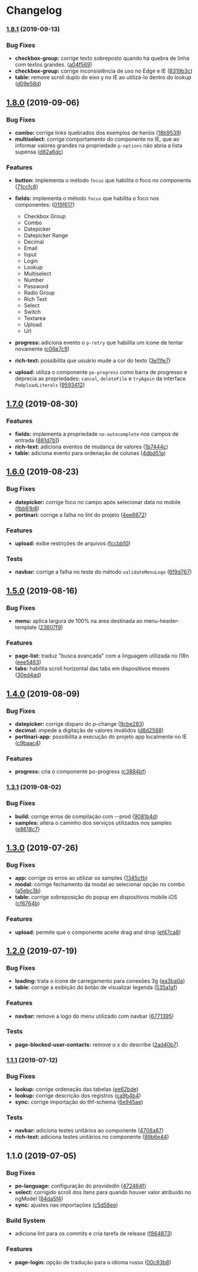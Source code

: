# Changelog

### [1.8.1](https://github.com/portinariui/portinari-angular/compare/v1.8.0...v1.8.1) (2019-09-13)


### Bug Fixes

* **checkbox-group:** corrige texto sobreposto quando há quebra de linha com textos grandes. ([a04f569](https://github.com/portinariui/portinari-angular/commit/a04f569))
* **checkbox-group:** corrige inconsistência de uso no Edge e IE ([8319b3c](https://github.com/portinariui/portinari-angular/commit/8319b3c))
* **table:** remove scroll duplo do eixo y no IE ao utilizá-lo dentro do lookup ([d09e58d](https://github.com/portinariui/portinari-style/commit/d09e58d))


## [1.8.0](https://github.com/portinariui/portinari-angular/compare/v1.7.0...v1.8.0) (2019-09-06)


### Bug Fixes

* **combo:** corrige links quebrados dos exemplos de heróis ([18b9539](https://github.com/portinariui/portinari-angular/commit/18b9539))
* **multiselect:** corrige comportamento do componente no IE, que ao informar valores grandes na propriedade `p-options`
não abria a lista supensa ([d82a6dc](https://github.com/portinariui/portinari-angular/commit/d82a6dc))


### Features

* **button:** implementa o método `focus` que habilita o foco no componente ([71ccfc8](https://github.com/portinariui/portinari-angular/commit/71ccfc8))
* **fields:** implementa o método `focus` que habilita o foco nos componentes: ([015f617](https://github.com/portinariui/portinari-angular/commit/015f617))
  - Checkbox Group
  - Combo
  - Datepicker
  - Datepicker Range
  - Decimal
  - Email
  - Input
  - Login
  - Lookup
  - Multiselect
  - Number
  - Password
  - Radio Group
  - Rich Text
  - Select
  - Switch
  - Textarea
  - Upload
  - Url

* **progress:** adiciona evento o `p-retry` que habilita um ícone de tentar novamente ([c06e7c9](https://github.com/portinariui/portinari-angular/commit/c06e7c9))
* **rich-text:** possibilita que usuário mude a cor do texto ([3e11fe7](https://github.com/portinariui/portinari-angular/commit/3e11fe7))
* **upload:** utiliza o componente `po-progress` como barra de progresso e deprecia as propriedades: `cancel`, `deleteFile` e `tryAgain` da interface `PoUploadLiterals` ([9593412](https://github.com/portinariui/portinari-angular/commit/9593412))



## [1.7.0](https://github.com/portinariui/portinari-angular/compare/v1.6.0...v1.7.0) (2019-08-30)


### Features

* **fields:** implementa a propriedade `no-autocomplete` nos campos de entrada ([881d7b1](https://github.com/portinariui/portinari-angular/commit/881d7b1))
* **rich-text:** adiciona eventos de mudança de valores ([1b7444c](https://github.com/portinariui/portinari-angular/commit/1b7444c))
* **table:** adiciona evento para ordenação de colunas ([4dbd51a](https://github.com/portinariui/portinari-angular/commit/4dbd51a))



## [1.6.0](https://github.com/portinariui/portinari-angular/compare/v1.5.0...v1.6.0) (2019-08-23)


### Bug Fixes

* **datepicker:** corrige foco no campo após selecionar data no mobile ([fbb61b8](https://github.com/portinariui/portinari-angular/commit/fbb61b8))
* **portinari:** corrige a falha no lint do projeto ([4ee6672](https://github.com/portinariui/portinari-angular/commit/4ee6672))


### Features

* **upload:** exibe restrições de arquivos ([fccbb10](https://github.com/portinariui/portinari-angular/commit/fccbb10))


### Tests

* **navbar:** corrige a falha no teste do método `validateMenuLogo` ([6f9d767](https://github.com/portinariui/portinari-angular/commit/6f9d767))



## [1.5.0](https://github.com/portinariui/portinari-angular/compare/v1.4.0...v1.5.0) (2019-08-16)

### Bug Fixes

* **menu:** aplica largura de 100% na area destinada ao menu-header-template ([23607f9](https://github.com/portinariui/portinari-style/commit/23607f9))

### Features

* **page-list:** traduz "busca avançada" com a linguagem utilizada no I18n ([eee5463](https://github.com/portinariui/portinari-angular/commit/eee5463))
* **tabs:** habilita scroll horizontal das tabs em dispositivos moveis ([30ed4ad](https://github.com/portinariui/portinari-angular/commit/30ed4ad))



## [1.4.0](https://github.com/portinariui/portinari-angular/compare/v1.3.1...v1.4.0) (2019-08-09)


### Bug Fixes

* **datepicker:** corrige disparo do p-change ([9cbe283](https://github.com/portinariui/portinari-angular/commit/9cbe283))
* **decimal:** impede a digitação de valores inválidos ([d8d2568](https://github.com/portinariui/portinari-angular/commit/d8d2568))
* **portinari-app:** possibilita a execução do projeto app localmente no IE ([c9baac4](https://github.com/portinariui/portinari-angular/commit/c9baac4))


### Features

* **progress:** cria o componente po-progress ([c3884bf](https://github.com/portinariui/portinari-angular/commit/c3884bf))



### [1.3.1](https://github.com/portinariui/portinari-angular/compare/v1.3.0...v1.3.1) (2019-08-02)


### Bug Fixes

* **build:** corrige erros de compilação com --prod ([9081b4d](https://github.com/portinariui/portinari-angular/commit/9081b4d))
* **samples:** altera o caminho dos serviços utilizados nos samples ([e8618c7](https://github.com/portinariui/portinari-angular/commit/e8618c7))



## [1.3.0](https://github.com/portinariui/portinari-angular/compare/v1.2.0...v1.3.0) (2019-07-26)


### Bug Fixes

* **app:** corrige os erros ao utilizar os samples ([1345cfb](https://github.com/portinariui/portinari-angular/commit/1345cfb))
* **modal:** corrige fechamento da modal ao selecionar opção no combo ([a5ebc3b](https://github.com/portinariui/portinari-angular/commit/a5ebc3b))
* **table:** corrige sobreposição do popup em dispositivos mobile iOS ([cf6764b](https://github.com/portinariui/portinari-angular/commit/cf6764b))


### Features

* **upload:** permite que o componente aceite drag and drop ([ef47ca8](https://github.com/portinariui/portinari-angular/commit/ef47ca8))



## [1.2.0](https://github.com/portinariui/portinari-angular/compare/v1.1.1...v1.2.0) (2019-07-19)


### Bug Fixes

* **loading:** trata o ícone de carregamento para conexões 3g ([ea3ba0a](https://github.com/portinariui/portinari-angular/commit/ea3ba0a))
* **table:** corrige a exibição do botão de visualizar legenda ([535a1af](https://github.com/portinariui/portinari-angular/commit/535a1af))


### Features

* **navbar:** remove a logo do menu utilizado com navbar ([6771395](https://github.com/portinariui/portinari-angular/commit/6771395))


### Tests

* **page-blocked-user-contacts:** remove o x do describe ([2ad40b7](https://github.com/portinariui/portinari-angular/commit/2ad40b7))



### [1.1.1](https://github.com/portinariui/portinari-angular/compare/v1.1.0...v1.1.1) (2019-07-12)


### Bug Fixes

* **lookup:** corrige ordenação das tabelas ([ee62bde](https://github.com/portinariui/portinari-angular/commit/ee62bde))
* **lookup:** corrige descrição dos registros ([ca9b4b4](https://github.com/portinariui/portinari-angular/commit/ca9b4b4))
* **sync:** corrige importação do thf-schema ([6e945ae](https://github.com/portinariui/portinari-angular/commit/6e945ae))

### Tests

* **navbar:** adiciona testes unitários ao componente ([4708a87](https://github.com/portinariui/portinari-angular/commit/4708a87))
* **rich-text:** adiciona testes unitários no componente ([89b6e44](https://github.com/portinariui/portinari-angular/commit/89b6e44))


## 1.1.0 (2019-07-05)


### Bug Fixes

* **po-language:** configuração do providedIn ([472464f](https://github.com/portinariui/portinari-angular/commit/472464f))
* **select:** corrigido scroll dos itens para quando houver valor atribuído no ngModel ([84da5f4](https://github.com/portinariui/portinari-angular/commit/84da5f4))
* **sync:** ajustes nas importações ([c5d58ee](https://github.com/portinariui/portinari-angular/commit/c5d58ee))


### Build System

* adiciona lint para os commits e cria tarefa de release ([f864873](https://github.com/portinariui/portinari-angular/commit/f864873))


### Features

* **page-login:** opção de tradução para o idioma russo ([00c93b8](https://github.com/portinariui/portinari-angular/commit/00c93b8))
